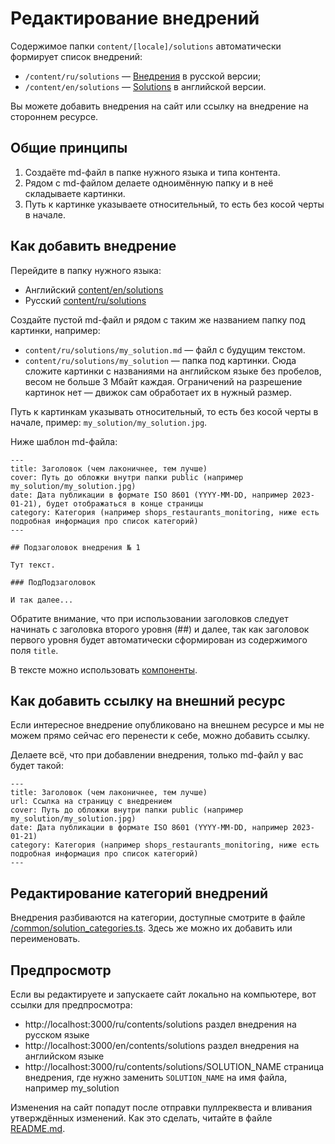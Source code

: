 # Редактирование внедрений 

Содержимое папки `content/[locale]/solutions` автоматически формирует список внедрений:
* `/content/ru/solutions` — [Внедрения](https://wirenboard.com/ru/contents/solutions/) в русской версии;
* `/content/en/solutions` — [Solutions](https://wirenboard.com/en/contents/solutions/) в английской версии.

Вы можете добавить внедрения на сайт или ссылку на внедрение на стороннем ресурсе.

## Общие принципы

1. Создаёте md-файл в папке нужного языка и типа контента.
2. Рядом с md-файлом делаете одноимённую папку и в неё складываете картинки.
3. Путь к картинке указываете относительный, то есть без косой черты в начале.

## Как добавить внедрение

Перейдите в папку нужного языка:
* Английский [content/en/solutions](/content/en/solutions)
* Русский [content/ru/solutions](/content/ru/solutions)

Создайте пустой md-файл и рядом с таким же названием папку под картинки, например:
* `content/ru/solutions/my_solution.md` — файл с будущим текстом.
* `content/ru/solutions/my_solution` — папка под картинки. Сюда сложите картинки с названиями на английском языке без пробелов, весом не больше 3 Мбайт каждая. Ограничений на разрешение картинок нет — движок сам обработает их в нужный размер.

Путь к картинкам указывать относительный, то есть без косой черты в начале, пример: `my_solution/my_solution.jpg`.

Ниже шаблон md-файла:
```
---
title: Заголовок (чем лаконичнее, тем лучше)
cover: Путь до обложки внутри папки public (например my_solution/my_solution.jpg)
date: Дата публикации в формате ISO 8601 (YYYY-MM-DD, например 2023-01-21), будет отображаться в конце страницы
category: Категория (например shops_restaurants_monitoring, ниже есть подробная информация про список категорий)
---

## Подзаголовок внедрения № 1

Тут текст.

### ПодПодзаголовок

И так далее...
```

Обратите внимание, что при использовании заголовков следует начинать с заголовка второго уровня (##) и далее,
так как заголовок первого уровня будет автоматически сформирован из содержимого поля `title`.

В тексте можно использовать [компоненты](./components.md).


## Как добавить ссылку на внешний ресурс

Если интересное внедрение опубликовано на внешнем ресурсе и мы не можем прямо сейчас его перенести к себе, можно добавить ссылку.

Делаете всё, что при добавлении внедрения, только md-файл у вас будет такой:

```
---
title: Заголовок (чем лаконичнее, тем лучше)
url: Ссылка на страницу с внедрением
cover: Путь до обложки внутри папки public (например my_solution/my_solution.jpg)
date: Дата публикации в формате ISO 8601 (YYYY-MM-DD, например 2023-01-21)
category: Категория (например shops_restaurants_monitoring, ниже есть подробная информация про список категорий)
---
```

## Редактирование категорий внедрений

Внедрения разбиваются на категории, доступные смотрите в файле [/common/solution_categories.ts](/common/solution_categories.ts).
Здесь же можно их добавить или переименовать.

## Предпросмотр 
Если вы редактируете и запускаете сайт локально на компьютере, вот ссылки для предпросмотра:
* http://localhost:3000/ru/contents/solutions раздел внедрения на русском языке
* http://localhost:3000/en/contents/solutions раздел внедрения на английском языке
* http://localhost:3000/ru/contents/solutions/SOLUTION_NAME страница внедрения, где нужно заменить `SOLUTION_NAME` на имя файла, например my_solution

Изменения на сайт попадут после отправки пуллреквеста и вливания утверждённых изменений. Как это сделать, читайте в файле [README.md](/README.md).
